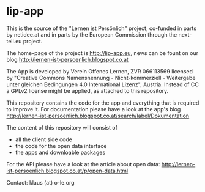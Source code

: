 lip-app
=======

This is the source of the "Lernen ist Persönlich" project, co-funded in parts by netidee.at and in parts by the European Commission through the next-tell.eu project.

The home-page of the project is http://lip-app.eu, news can be fount on our blog http://lernen-ist-persoenlich.blogspot.co.at

The App is developed by Verein Offenes Lernen, ZVR 066113569 licensed by "Creative Commons Namensnennung - Nicht-kommerziell - Weitergabe unter gleichen Bedingungen 4.0 International Lizenz", Austria. Instead of CC a GPLv2 license might be applied, as attached to this repository.

This repository contains the code for the app and everything that is required to improve it. For documentation please have a look at the app's blog http://lernen-ist-persoenlich.blogspot.co.at/search/label/Dokumentation

The content of this repository will consist of
* all the client side code
* the code for the open data interface
* the apps and downloable packages

For the API please have a look at the article about open data: http://lernen-ist-persoenlich.blogspot.co.at/p/open-data.html



Contact: klaus (at) o-le.org
